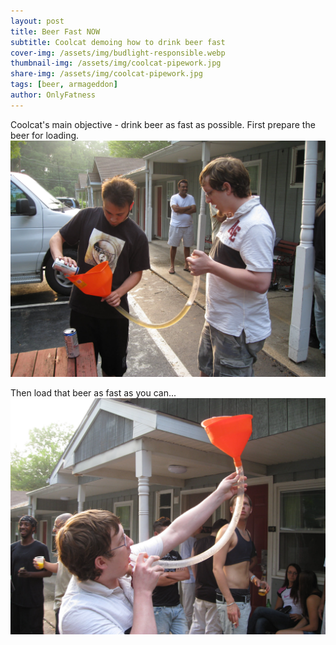 ```yaml
---
layout: post
title: Beer Fast NOW
subtitle: Coolcat demoing how to drink beer fast
cover-img: /assets/img/budlight-responsible.webp
thumbnail-img: /assets/img/coolcat-pipework.jpg
share-img: /assets/img/coolcat-pipework.jpg
tags: [beer, armageddon]
author: OnlyFatness
---
```


Coolcat's main objective - drink beer as fast as possible.  First prepare the beer for loading.
![CoolcatLoadingBeer](/assets/img/coolcat-pipeworkprep.jpeg)

Then load that beer as fast as you can...
![CoolcatDrinkingBeer](/assets/img/coolcat-pipework.jpg)
